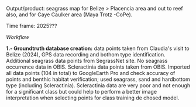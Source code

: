 Output/product: seagrass map for Belize > Placencia area and out to reef also, and for Caye Caulker area (Maya Trotz -CoPe).

Time frame: 2025???


_Workflow_

**1.- Groundtruth database creation:** data points taken from Claudia's visit to Belize (2024), GPS data recording and bothom type identification. Additional seagrass data points from SegrassNet site. No seagrass occurrence data in OBIS. Scleractinia data points taken from OBIS. Imported all data points (104 in total) to GoogleEarth Pro and check accuracy of points and benthic habitat verification; used seagrass, sand and hardbottom type (including Scleractinia). Scleractinia data are very poor and not enough for a significant class but could help to perform a better image interpretation when selecting points for class training de chosed model. 


